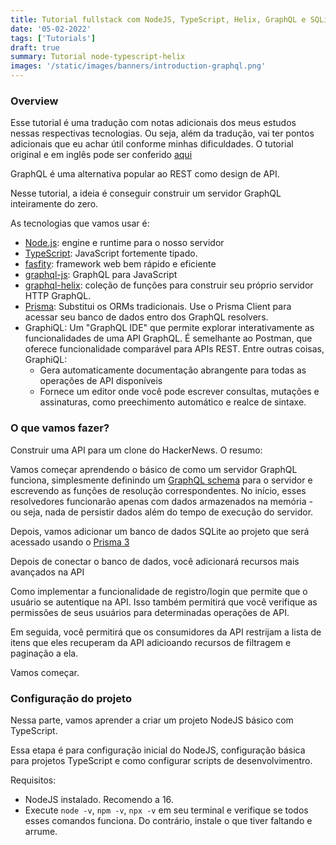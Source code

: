 ```yaml
---
title: Tutorial fullstack com NodeJS, TypeScript, Helix, GraphQL e SQLite
date: '05-02-2022'
tags: ['Tutorials']
draft: true
summary: Tutorial node-typescript-helix
images: '/static/images/banners/introduction-graphql.png'
---
```


### Overview

Esse tutorial é uma tradução com notas adicionais dos meus estudos nessas respectivas tecnologias. Ou seja, além da tradução, vai ter pontos adicionais que eu achar útil conforme minhas dificuldades. O tutorial original e em inglês pode ser conferido [aqui](https://www.howtographql.com/typescript-helix/0-introduction/)

GraphQL é uma alternativa popular ao REST como design de API.

Nesse tutorial, a ideia é conseguir construir um servidor GraphQL inteiramente do zero.

As tecnologias que vamos usar é:
- [Node.js](https://nodejs.org/en/): engine e runtime para o nosso servidor
- [TypeScript](https://www.typescriptlang.org/): JavaScript fortemente tipado.
- [fasfity](https://www.fastify.io/): framework web bem rápido e eficiente 
- [graphql-js](https://github.com/graphql/graphql-js): GraphQL para JavaScript
- [graphql-helix](https://github.com/contra/graphql-helix): coleção de funções para construir seu próprio servidor HTTP GraphQL.
- [Prisma](https://www.prisma.io/): Substitui os ORMs tradicionais. Use o Prisma Client para acessar seu banco de dados entro dos GraphQL resolvers.
- GraphiQL: Um "GraphQL IDE" que permite explorar interativamente as funcionalidades de uma API GraphQL. É semelhante ao Postman, que oferece funcionalidade comparável para APIs REST. Entre outras coisas, GraphiQL:
    - Gera automaticamente documentação abrangente para todas as operações de API disponíveis
    - Fornece um editor onde você pode escrever consultas, mutações e assinaturas, como preechimento automático e realce de sintaxe.

### O que vamos fazer?

Construir uma API para um clone do HackerNews. O resumo:

Vamos começar aprendendo o básico de como um servidor GraphQL funciona, simplesmente definindo um [GraphQL schema](https://www.prisma.io/blog/graphql-server-basics-the-schema-ac5e2950214e) para o servidor e escrevendo as funções de resolução correspondentes. No início, esses resolvedores funcionarão apenas com dados armazenados na memória - ou seja, nada de persistir dados além do tempo de execução do servidor.

Depois, vamos adicionar um banco de dados SQLite ao projeto que será acessado usando o [Prisma 3](https://www.prisma.io/)

Depois de conectar o banco de dados, você adicionará recursos mais avançados na API

Como implementar a funcionalidade de registro/login que permite que o usuário se autentique na API. Isso também permitirá que você verifique as permissões de seus usuários para determinadas operações de API.

Em seguida, você permitirá que os consumidores da API restrijam a lista de itens que eles recuperam da API adicioando recursos de filtragem e paginação a ela.

Vamos começar.

### Configuração do projeto

Nessa parte, vamos aprender a criar um projeto NodeJS básico com TypeScript.

Essa etapa é para configuração inicial do NodeJS, configuração básica para projetos TypeScript e como configurar scripts de desenvolvimentro.

Requisitos:

- NodeJS instalado. Recomendo a 16.
- Execute `node -v`, `npm -v`, `npx -v` em seu terminal e verifique se todos esses comandos funciona. Do contrário, instale o que tiver faltando e arrume.
